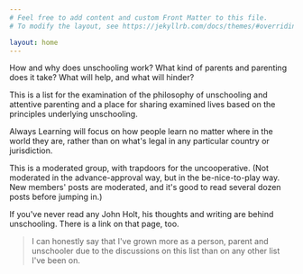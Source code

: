 ```yaml
---
# Feel free to add content and custom Front Matter to this file.
# To modify the layout, see https://jekyllrb.com/docs/themes/#overriding-theme-defaults

layout: home
---
```

How and why does unschooling work? What kind of parents and parenting does it take? What will help, and what will hinder?

This is a list for the examination of the philosophy of unschooling and attentive parenting and a place for sharing examined lives based on the principles underlying unschooling.

Always Learning will focus on how people learn no matter where in the world they are, rather than on what's legal in any particular country or jurisdiction.

This is a moderated group, with trapdoors for the uncooperative. (Not moderated in the advance-approval way, but in the be-nice-to-play way. New members' posts are moderated, and it's good to read several dozen posts before jumping in.)

If you've never read any John Holt, his thoughts and writing are behind unschooling. There is a link on that page, too.

>  I can honestly say that I've grown more as a person, parent and unschooler due to the discussions on this list than on any other list I've been on.
